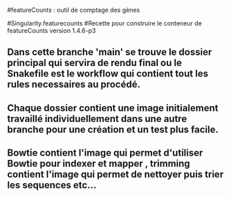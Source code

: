 #featureCounts : outil de comptage des gènes

#Singularity.featurecounts 
#Recette pour construire le conteneur de featureCounts version 1.4.6-p3


## Dans cette branche 'main' se trouve le dossier principal qui servira de rendu final ou le Snakefile est le workflow qui contient tout les rules necessaires au procédé.
## Chaque dossier contient une image initialement travaillé individuellement dans une autre branche pour une création et un test plus facile. 
## Bowtie contient l'image qui permet d'utiliser Bowtie pour indexer et mapper , trimming contient l'image qui permet de nettoyer puis trier les sequences etc...


